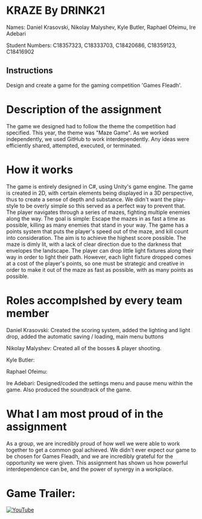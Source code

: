 # KRAZE By DRINK21

Names: Daniel Krasovski, Nikolay Malyshev, Kyle Butler, Raphael Ofeimu, Ire Adebari

Student Numbers: C18357323, C18333703, C18420686, C18359123, C18416902

## Instructions
Design and create a game for the gaming competition 'Games Fleadh'.

# Description of the assignment
The game we designed had to follow the theme the competition had specified.
This year, the theme was "Maze Game". As we worked independently, we used
GitHub to work interdependently. Any ideas were efficiently shared, attempted,
executed, or terminated.

# How it works
The game is entirely designed in C#, using Unity's game engine. The game
is created in 2D, with certain elements being displayed in a 3D perspective,
thus to create a sense of depth and substance. We didn't want the play-style
to be overly simple so this served as a perfect way to prevent that.
The player navigates through a series of mazes, fighting multiple enemies
along the way. The goal is simple: Escape the mazes in as fast a time as possible,
killing as many enemies that stand in your way. The game has a points system that
puts the player's speed out of the maze, and kill count into consideration.
The aim is to achieve the highest score possible. The maze is dimly lit, with a lack of clear
direction due to the darkness that envelopes the landscape. The player can drop
little light fixtures along their way in order to light their path. However,
each light fixture dropped comes at a cost of the player's points, so one must be
strategic and creative in order to make it out of the maze as fast as possible,
with as many points as possible.

# Roles accomplshed by every team member
Daniel Krasovski: Created the scoring system, added the lighting and light drop, added the automatic saving / loading, main menu buttons

Nikolay Malyshev: Created all of the bosses & player shooting.

Kyle Butler:

Raphael Ofeimu:

Ire Adebari: Designed/coded the settings menu and pause menu within the game.
Also produced the soundtrack of the game.


# What I am most proud of in the assignment
As a group, we are incredibly proud of how well we were able to work together
to get a common goal achieved. We didn't ever expect our game to be chosen
for Games Fleadh, and we are incredibly grateful for the opportunity we were given.
This assignment has shown us how powerful interdependence can be, and the power of synergy
in a workplace. 

# Game Trailer:

[![YouTube](http://img.youtube.com/vi/zd8B115OHk0/0.jpg)](https://www.youtube.com/watch?v=zd8B115OHk0)